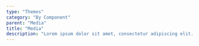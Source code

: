 ```yaml
---
type: "Themes"
category: "By Component"
parent: "Media"
title: "Media"
description: "Lorem ipsum dolor sit amet, consectetur adipiscing elit. Nunc tempus laoreet leo sit amet iaculis."
---
```

